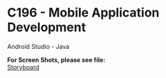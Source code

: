 # C196 - Mobile Application Development</br>
Android Studio - Java</br>

**For Screen Shots, please see file:** </br>
[Storyboard](../C196.pdf)
